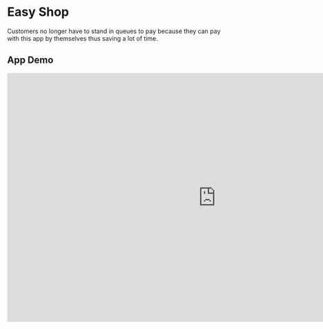 # Easy Shop

Customers no longer have to stand in queues to pay because they can pay with this app by themselves thus saving a lot of time.

## App Demo


<iframe width="966" height="577" src="https://www.youtube.com/embed/AwZZL3bB3C0" frameborder="0" allow="accelerometer; autoplay; encrypted-media; gyroscope; picture-in-picture" allowfullscreen></iframe>
